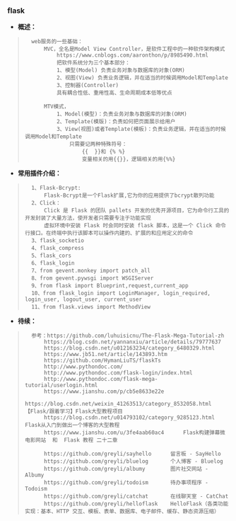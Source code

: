 ### flask
- **概述：**
>       web服务的一些基础：
>           MVC，全名是Model View Controller，是软件工程中的一种软件架构模式
>               https://www.cnblogs.com/aaronthon/p/8985490.html
>               把软件系统分为三个基本部分：
>               1、模型(Model) 负责业务对象与数据库的对象(ORM)
>               2、视图(View) 负责业务逻辑，并在适当的时候调用Model和Template
>               3、控制器(Controller)
>               具有耦合性低、重用性高、生命周期成本低等优点
>
>           MTV模式，
>               1、Model(模型)：负责业务对象与数据库的对象(ORM)
>               2、Template(模版)：负责如何把页面展示给用户
>               3、View(视图)或者Template(模板)：负责业务逻辑，并在适当的时候调用Model和Template
>                   只需要记两种特殊符号：
>                       {{  }}和 {% %}
>                       变量相关的用{{}}，逻辑相关的用{%%}
>

- **常用插件介绍：**
>       1、Flask-Bcrypt:
>           Flask-Bcrypt是一个Flask扩展,它为你的应用提供了bcrypt散列功能
>       2、Click：
>           Click 是 Flask 的团队 pallets 开发的优秀开源项目，它为命令行工具的开发封装了大量方法，使开发者只需要专注于功能实现
>           虚拟环境中安装 Flask 时会同时安装 flask 脚本，这是一个 Click 命令 行接口。在终端中执行该脚本可以操作内建的、扩展的和应用定义的命令
>       3、flask_socketio
>       4、flask_compress
>       5、flask_cors
>       6、flask_login
>       7、from gevent.monkey import patch_all
>       8、from gevent.pywsgi import WSGIServer
>       9、from flask import Blueprint,request,current_app
>       10、from flask_login import LoginManager, login_required, login_user, logout_user, current_user
>       11、from flask.views import MethodView
>
>
>
>
>
>
>
>
>
>
>
>

- **待续：**
>       参考：https://github.com/luhuisicnu/The-Flask-Mega-Tutorial-zh
>           https://blog.csdn.net/yannanxiu/article/details/79777637
>           https://blog.csdn.net/u012163234/category_6480329.html
>           https://www.jb51.net/article/143893.htm
>           https://github.com/HymanLiuTS/flaskTs
>           http://www.pythondoc.com/
>           http://www.pythondoc.com/flask-login/index.html
>           http://www.pythondoc.com/flask-mega-tutorial/userlogin.html
>           https://www.jianshu.com/p/cb5e8633e22e
>           https://blog.csdn.net/weixin_41263513/category_8532058.html     【Flask/跟着学习】Flask大型教程项目
>           https://blog.csdn.net/u014793102/category_9285123.html      Flask从入门到做出一个博客的大型教程
>           https://www.jianshu.com/u/3fe4aab60ac4      Flask构建弹幕微电影网站  和  Flask 教程 二十二章
>
>           https://github.com/greyli/sayhello      留言板 - SayHello
>           https://github.com/greyli/bluelog       个人博客 - Bluelog
>           https://github.com/greyli/albumy        图片社交网站 - Albumy
>           https://github.com/greyli/todoism       待办事项程序 - Todoism
>           https://github.com/greyli/catchat       在线聊天室 - CatChat
>           https://github.com/greyli/helloflask    HelloFlask（各类功能实现：基本、HTTP 交互、模板、表单、数据库、电子邮件、缓存、静态资源压缩）
>
>
>
>
>
>
>
>
>
>
>
>
